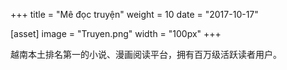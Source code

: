 +++
title = "Mê đọc truyện"
weight = 10
date = "2017-10-17"


[asset]
  image = "Truyen.png"
  width = "100px"
+++

越南本土排名第一的小说、漫画阅读平台，拥有百万级活跃读者用户。

